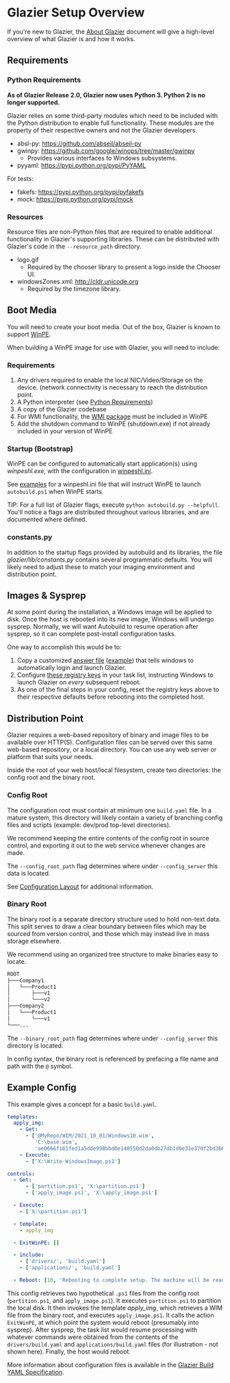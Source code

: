 # Glazier Setup Overview

<!--* freshness: { owner: '@tseknet' reviewed: '2022-11-24' } *-->

If you're new to Glazier, the [About Glazier](about.md) document will give a
high-level overview of what Glazier is and how it works.

## Requirements

### Python Requirements

**As of Glazier Release 2.0, Glazier now uses Python 3. Python 2 is no longer
supported.**

Glazier relies on some third-party modules which need to be included with the
Python distribution to enable full functionality. These modules are the property
of their respective owners and not the Glazier developers.

*   absl-py: https://github.com/abseil/abseil-py
*   gwinpy: https://github.com/google/winops/tree/master/gwinpy
    *   Provides various interfaces to Windows subsystems.
*   pyyaml: https://pypi.python.org/pypi/PyYAML

For tests:

*   fakefs: https://pypi.python.org/pypi/pyfakefs
*   mock: https://pypi.python.org/pypi/mock

### Resources

Resource files are non-Python files that are required to enable additional
functionality in Glazier's supporting libraries. These can be distributed with
Glazier's code in the `--resource_path` directory.

*   logo.gif
    *   Required by the chooser library to present a logo inside the Chooser UI.
*   windowsZones.xml: http://cldr.unicode.org
    *   Required by the timezone library.

## Boot Media

You will need to create your boot media. Out of the box, Glazier is known to
support
[WinPE](https://msdn.microsoft.com/en-us/windows/hardware/commercialize/manufacture/desktop/winpe-intro).

When building a WinPE image for use with Glazier, you will need to include:

### Requirements

1.  Any drivers required to enable the local NIC/Video/Storage on the device.
    (network connectivity is necessary to reach the distribution point.
1.  A Python interpreter (see [Python Requirements](#python-requirements))
1.  A copy of the Glazier codebase
1.  For WMI functionality, the
    [WMI package](https://docs.microsoft.com/en-us/windows-hardware/manufacture/desktop/winpe-add-packages--optional-components-reference)
    must be included in WinPE
1.  Add the shutdown command to WinPE (shutdown.exe) if not already included in
    your version of WinPE

### Startup (Bootstrap)

WinPE can be configured to automatically start application(s) using
_winpeshl.exe_, with the configuration in
[winpeshl.ini](https://docs.microsoft.com/en-us/windows-hardware/manufacture/desktop/winpeshlini-reference-launching-an-app-when-winpe-starts).

See
[examples](https://github.com/google/glazier/blob/master/examples/winpeshl.ini)
for a winpeshl.ini file that will instruct WinPE to launch `autobuild.ps1` when
WinPE starts.

TIP: For a full list of Glazier flags, execute `python autobuild.py --helpfull`.
You'll notice a flags are distributed throughout various libraries, and are
documented where defined.

### constants.py

In addition to the startup flags provided by autobuild and its libraries, the
file _glazier/lib/constants.py_ contains several programmatic defaults. You will likely
need to adjust these to match your imaging environment and distribution point.

## Images & Sysprep

At some point during the installation, a Windows image will be applied to disk.
Once the host is rebooted into its new image, Windows will undergo sysprep.
Normally, we will want Autobuild to resume operation after sysprep, so it can
complete post-install configuration tasks.

One way to accomplish this would be to:

1.  Copy a customized
    [answer file](https://docs.microsoft.com/en-us/windows-hardware/manufacture/desktop/update-windows-settings-and-scripts-create-your-own-answer-file-sxs)
    ([example](https://github.com/google/glazier/blob/master/examples/yaml/image/unattend.xml))
    that tells windows to automatically login and launch Glazier.
2.  Configure
    [these registry keys](https://github.com/google/glazier/blob/master/examples/yaml/autologin/build.yaml)
    in your task list, instructing Windows to launch Glazier on *every*
    subsequent reboot.
3.  As one of the final steps in your config, reset the registry keys above to
    their respective defaults before rebooting into the completed host.

## Distribution Point

Glazier requires a web-based repository of binary and image files to be
available over HTTP(S). Configuration files can be served over this same
web-based repository, or a local directory. You can use any web server or
platform that suits your needs.

Inside the root of your web host/local filesystem, create two directories: the
config root and the binary root.

### Config Root

The configuration root must contain at minimum one `build.yaml` file. In a
mature system, this directory will likely contain a variety of branching config
files and scripts (example: dev/prod top-level directories).

We recommend keeping the entire contents of the config root in source control,
and exporting it out to the web service whenever changes are made.

The `--config_root_path` flag determines where under `--config_server` this data
is located.

See [Configuration Layout](config_layout.md) for additional information.

### Binary Root

The binary root is a separate directory structure used to hold non-text data.
This split serves to draw a clear boundary between files which may be sourced
from version control, and those which may instead live in mass storage
elsewhere.

We recommend using an organized tree structure to make binaries easy to locate.

```bash
ROOT
├───Company1
│   └───Product1
│       ├───v1
│       └───v2
├───Company2
│   └───Product1
│       └───v1
└───...
```

The `--binary_root_path` flag determines where under `--config_server` this
directory is located.

In config syntax, the binary root is referenced by prefacing a file name and
path with the `@` symbol.

## Example Config

This example gives a concept for a basic `build.yaml`.

```yaml
templates:
  apply_img:
    - Get:
      - ['@MyRepo/WIM/2021_10_01/Windows10.wim',
         'C:\base.wim',
         'ae0666f161fed1a5dde998bbd0e140550d2da0db27db1d0e31e370f2bd366a57']
    - Execute:
      - ['X:\Write-WindowsImage.ps1']

controls:
  - Get:
      - ['partition.ps1', 'X:\partition.ps1']
      - ['apply_image.ps1', 'X:\apply_image.ps1']

  - Execute:
    - ['X:\partition.ps1']

  - template:
    - apply_img

  - ExitWinPE: []

  - include:
    - ['drivers/', 'build.yaml']
    - ['applications/', 'build.yaml']

  - Reboot: [10, 'Rebooting to complete setup. The machine will be ready to use.']
```

This config retrieves two hypothetical `.ps1` files from the config root
(`partition.ps1`, and `apply_image.ps1`). It executes `partition.ps1` to
partition the local disk. It then invokes the template *apply_img*, which
retrieves a WIM file from the binary root, and executes `apply_image.ps1`. It
calls the action `ExitWinPE`, at which point the system would reboot (presumably
into sysprep). After sysprep, the task list would resume processing with
whatever commands were obtained from the contents of the `drivers/build.yaml`
and `applications/build.yaml` files (for illustration - not shown here).
Finally, the host would reboot.

More information about configuration files is available in the
[Glazier Build YAML Specification](../yaml).
